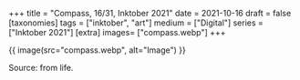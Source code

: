 +++
title = "Compass, 16/31, Inktober 2021"
date = 2021-10-16
draft =  false
[taxonomies]
tags = ["inktober", "art"]
medium = ["Digital"]
series = ["Inktober 2021"]
[extra]
images= ["compass.webp"]
+++

{{ image(src="compass.webp", alt="Image") }}

Source: from life.
